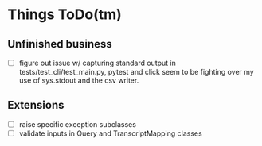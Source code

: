 # Things ToDo(tm)

## Unfinished business

- [ ] figure out issue w/ capturing standard output in
  tests/test_cli/test_main.py, pytest and click seem to be fighting
  over my use of sys.stdout and the csv writer.

## Extensions

- [ ] raise specific exception subclasses
- [ ] validate inputs in Query and TranscriptMapping classes
